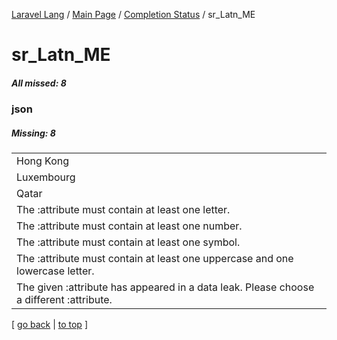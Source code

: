 [Laravel Lang](https://github.com/Laravel-Lang/lang) / [Main Page](../index.md) / [Completion Status](../status.md) / sr_Latn_ME

# sr_Latn_ME

##### All missed: 8


### json

##### Missing: 8

<table >
<tr><td align="left" >
Hong Kong
</td>
</tr>
<tr><td align="left" >
Luxembourg
</td>
</tr>
<tr><td align="left" >
Qatar
</td>
</tr>
<tr><td align="left" >
The :attribute must contain at least one letter.
</td>
</tr>
<tr><td align="left" >
The :attribute must contain at least one number.
</td>
</tr>
<tr><td align="left" >
The :attribute must contain at least one symbol.
</td>
</tr>
<tr><td align="left" >
The :attribute must contain at least one uppercase and one lowercase letter.
</td>
</tr>
<tr><td align="left" >
The given :attribute has appeared in a data leak. Please choose a different :attribute.
</td>
</tr>

</table>


[ [go back](../status.md) | [to top](#) ]

